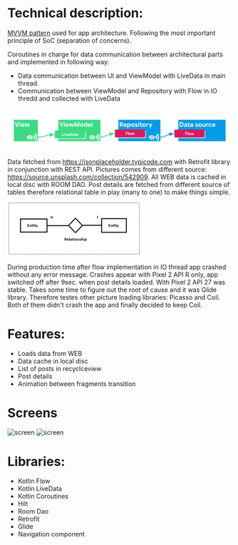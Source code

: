 # Technical description:
[MVVM pattern](https://developer.android.com/jetpack/guide#overview) used for app architecture. Following the most important principle of SoC (separation of concerns).

Coroutines in charge for data communication between architectural parts and implemented in following way:
 - Data communication between UI and ViewModel with LiveData in main thread. 
 - Communication between ViewModel and Repository with Flow in IO thredd and collected with LiveData
 
![screen](livedata_with_coroutines_and_flow_SMALL.png)

Data fetched from https://jsonplaceholder.typicode.com with Retrofit library in conjunction with REST API. Pictures comes from different source: https://source.unsplash.com/collection/542909.
All WEB data is cached in local disc with ROOM DAO. Post details are fetched from different source of tables therefore relational table in play (many to one) to make things simple.

![screen](sql_many_to_one_relationships_SMALL.png)

During production time after flow implementation in IO thread app crashed without any error message. Crashes appear with Pixel 2 API R only, app switched off after 9sec. when post details loaded. With Pixel 2 API 27 was stable. Takes some time to figure out the root of cause and it was Glide library. Therefore testes other picture loading libraries: Picasso and Coil. Both of them didn't crash the app and finally  decided  to keep Coil.


# Features:
*	Loads data from WEB
*	Data cache in local disc
*	List of posts in recyclceview
*	Post details
*	Animation between fragments transition

# Screens
![screen]()
![screen]()

# Libraries:
*	Kotlin Flow
*	Kotlin LiveData
*	Kotlin Coroutines
*	Hilt
*	Room Dao
*	Retrofit
*	Glide
*	Navigation component
